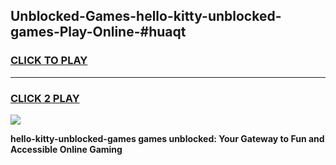 
## Unblocked-Games-hello-kitty-unblocked-games-Play-Online-#huaqt
<h3>
<a href="https://premium.freeplayer.one?title=hello-kitty-unblocked-games&ref=27F">CLICK TO PLAY</a></h3>
<hr>

<h3>
<a href="https://premium.freeplayer.one?title=hello-kitty-unblocked-games&ref=27F">CLICK 2 PLAY</a>
  
</h3>

<a href="https://premium.freeplayer.one?title=hello-kitty-unblocked-games&ref=27F"><img src="https://clearcache.store/games.png"></a>


**hello-kitty-unblocked-games games unblocked: Your Gateway to Fun and Accessible Online Gaming**

